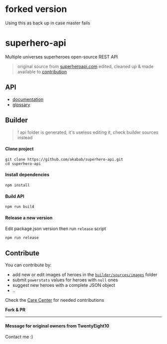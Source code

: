 # forked version
Using this as back up in case master fails

# superhero-api

Multiple universes superheroes open-source REST API

> original source from [superheroapi.com](http://superheroapi.com) edited, cleaned up & made available to [contribution](#contribute)

## API
- [documentation](api)
- [glossary](api/glossary.md)

## Builder

> ! api folder is generated, it's useless editing it, check builder sources instead

#### Clone project
```
git clone https://github.com/akabab/superhero-api.git
cd superhero-api
```

#### Install dependencies
```
npm install
```

#### Build API
```
npm run build
```

#### Release a new version

Edit package.json version then run `release` script
```
npm run release
```

## Contribute

You can contribute by:
- add new or edit images of heroes in the [`builder/sources/images`](https://github.com/akabab/superhero-api/tree/master/builder/sources/images) folder
- submit `powerstats` values for heroes with `null` ones
- suggest new heroes with a complete JSON object
- ..

Check the [Care Center](api/carecenter.md) for needed contributions

**Fork & PR** 

---

#### Message for original owners from TwentyEight10
Contact me :)
